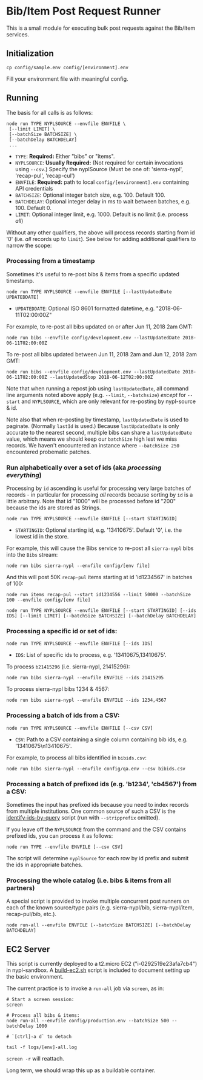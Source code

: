 # Bib/Item Post Request Runner

This is a small module for executing bulk post requests against the Bib/Item services.

## Initialization

```
cp config/sample.env config/[environment].env
```

Fill your environment file with meaningful config.

## Running

The basis for all calls is as follows:

```
node run TYPE NYPLSOURCE --envfile ENVFILE \
 [--limit LIMIT] \
 [--batchSize BATCHSIZE] \
 [--batchDelay BATCHDELAY]
 ...
```

 * `TYPE`: **Required:** Either "bibs" or "items".
 * `NYPLSOURCE`: **Usually Required:** (Not required for certain invocations using `--csv`.) Specify the nyplSource (Must be one of: 'sierra-nypl', 'recap-pul', 'recap-cul')
 * `ENVFILE`: **Required:** path to local `config/[environment].env` containing API credentials
 * `BATCHSIZE`: Optional integer batch size, e.g. 100. Default 100.
 * `BATCHDELAY`: Optional integer delay in ms to wait between batches, e.g. 100. Default 0.
 * `LIMIT`: Optional integer limit, e.g. 1000. Default is no limit (i.e. process *all*)

Without any other qualifiers, the above will process records starting from id '0' (i.e. *all* records up to `limit`). See below for adding additional qualifiers to narrow the scope:

### Processing from a timestamp

Sometimes it's useful to re-post bibs & items from a specific updated timestamp.

```
node run TYPE NYPLSOURCE --envfile ENVFILE [--lastUpdatedDate UPDATEDDATE]
```

 * `UPDATEDDATE`: Optional ISO 8601 formatted datetime, e.g. "2018-06-11T02:00:00Z"

For example, to re-post all bibs updated on or after Jun 11, 2018 2am GMT:

```
node run bibs --envfile config/development.env --lastUpdatedDate 2018-06-11T02:00:00Z
```

To re-post all bibs updated between Jun 11, 2018 2am and Jun 12, 2018 2am GMT:

```
node run bibs --envfile config/development.env --lastUpdatedDate 2018-06-11T02:00:00Z --lastUpdatedStop 2018-06-12T02:00:00Z
```

Note that when running a repost job using `lastUpdatedDate`, all command line arguments noted above apply (e.g. `--limit`, `--batchsize`) *except* for `--start` and `NYPLSOURCE`, which are only relevant for re-posting by nypl-source & id.

Note also that when re-posting by timestamp, `lastUpdatedDate` is used to paginate. (Normally `lastId` is used.) Because `lastUpdatedDate` is only accurate to the nearest second, multiple bibs can share a `lastUpdatedDate` value, which means we should keep our `batchSize` high lest we miss records. We haven't encountered an instance where `--batchSize 250` encountered probematic patches.

### Run alphabetically over a set of ids (aka *processing everything*)

Processing by `id` ascending is useful for processing very large batches of records - in particular for processing *all* records because sorting by `id` is a little arbitrary. Note that id "1000" will be processed before id "200" because the ids are stored as Strings.

```
node run TYPE NYPLSOURCE --envfile ENVFILE [--start STARTINGID]
```

 * `STARTINGID`: Optional starting id, e.g. '13410675'. Default '0', i.e. the lowest id in the store.

For example, this will cause the Bibs service to re-post all `sierra-nypl` bibs into the `Bibs` stream:

```
node run bibs sierra-nypl --envfile config/[env file]
```

And this will post 50K `recap-pul` items starting at id 'id1234567' in batches of 100:

```
node run items recap-pul --start id1234556 --limit 50000 --batchSize 100 --envfile config/[env file]
```

```
node run TYPE NYPLSOURCE --envfile ENVFILE [--start STARTINGID] [--ids IDS] [--limit LIMIT] [--batchSize BATCHSIZE] [--batchDelay BATCHDELAY]
```

### Processing a specific id or set of ids:

```
node run TYPE NYPLSOURCE --envfile ENVFILE [--ids IDS]
```

 * `IDS`: List of specific ids to process, e.g. '13410675,13410675'.

To process `b21415296` (i.e. sierra-nypl, 21415296):

```
node run bibs sierra-nypl --envfile ENVFILE --ids 21415295
```

To process sierra-nypl bibs 1234 & 4567:

```
node run bibs sierra-nypl --envfile ENVFILE --ids 1234,4567
```

### Processing a batch of ids from a CSV:

```
node run TYPE NYPLSOURCE --envfile ENVFILE [--csv CSV]
```

 * `CSV`: Path to a CSV containing a single column containing bib ids, e.g. '13410675\n13410675'.

For example, to process all bibs identified in `bibids.csv`:

```
node run bibs sierra-nypl --envfile config/qa.env --csv bibids.csv
```

### Processing a batch of prefixed ids (e.g. 'b1234', 'cb4567') from a CSV:

Sometimes the input has prefixed ids because you need to index records from multiple institutions. One common source of such a CSV is the [identify-ids-by-query](https://github.com/NYPL/discovery-hybrid-indexer/blob/development/scripts/identify-ids-by-query.js) script (run with `--stripprefix` omitted).

If you leave off the `NYPLSOURCE` from the command and the CSV contains prefixed ids, you can process it as follows:

```
node run TYPE --envfile ENVFILE [--csv CSV]
```

The script will determine `nyplSource` for each row by id prefix and submit the ids in appropriate batches.

### Processing the whole catalog (i.e. bibs & items from all partners)

A special script is provided to invoke multiple concurrent post runners on each of the known source/type pairs (e.g. sierra-nypl/bib, sierra-nypl/item, recap-pul/bib, etc.).

```
node run-all --envfile ENVFILE [--batchSize BATCHSIZE] [--batchDelay BATCHDELAY]
```

## EC2 Server

This script is currently deployed to a t2.micro EC2 ("i-0292519e23afa7cb4") in nypl-sandbox. A [build-ec2.sh](build-ec2.sh) script is included to document setting up the basic environment.

The current practice is to invoke a `run-all` job via `screen`, as in:

```
# Start a screen session:
screen

# Process all bibs & items:
node run-all --envfile config/production.env --batchSize 500 --batchDelay 1000

# `[ctrl]-a d` to detach

tail -f logs/[env]-all.log
```

`screen -r` will reattach.

Long term, we should wrap this up as a buildable container.
